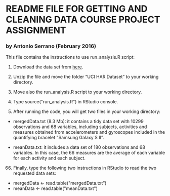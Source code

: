 # README FILE FOR GETTING AND CLEANING DATA COURSE PROJECT ASSIGNMENT

### by Antonio Serrano (February 2016)

This file contains the instructions to use run_analysis.R script:

1. Download the data set from [here](https://d396qusza40orc.cloudfront.net/getdata%2Fprojectfiles%2FUCI%20HAR%20Dataset.zip).

2. Unzip the file and move the folder “UCI HAR Dataset” to your working directory. 

3. Move also the run_analysis.R script to your working directory.

4. Type source("run_analysis.R") in RStudio console.

5. After running the code, you will get two files in your working directory:

* mergedData.txt (8.3 Mb): it contains a tidy data set with 10299 observations and 68 variables, including subjects, activities and measures obtained from accelerometers and gyroscopes included in the quantifying bracelet "Samsung Galaxy S II”.

* meanData.txt: it includes a data set of 180 observations and 68 variables. In this case, the 66 measures are the average of each variable for each activity and each subject.


66. Finally, type the following two instructions in RStudio to read the two requested
data sets:

* mergedData <- read.table("mergedData.txt”)
* meanData <- read.table("meanData.txt")
